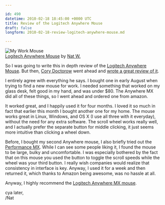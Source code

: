 ```yaml
---

id: 490
datetime: 2010-02-18 18:45:00 +0000 UTC
title: Review of the Logitech Anywhere Mouse
draft: false
longform: 2010-02-18-review-logitech-anywhere-mouse.md

---
```


![My Work Mouse][3]  
[Logitech Anywhere Mouse][5] by [Nat W.][6]

So I was going to write this in depth review of the [Logitech Anywhere Mouse][0].
But then, [Cory Doctorow][2] went ahead and [wrote a great review of it][1].

I entirely agree with everything he says. I bought one in early August when
trying to find a new mouse for work. I needed something that worked on my glass
desk, felt good in my hand, and was under $80. The Anywhere MX did all of these
things, so I went ahead and ordered one from amazon.

It worked great, and I happily used it for four months. I loved it so much in
fact that earlier this month I bought another one for my home. The mouse works
great in Linux, Windows, and OS X (I use all three with it everyday), without
the need for any extra software. The scroll wheel works really well, and I
actually prefer the separate button for middle clicking, it just seems more
intuitive than clicking a wheel down.

Before, I bought my second Anywhere mouse, I also briefly tried out the
[Performance MX][4]. While I can see some people liking it, I found the mouse
to be large, bulky and uncomfortable. I was especially bothered by the fact
that on this mouse you used the button to toggle the scroll speeds while the
wheel was your third button. I really wish companies would realize that
consistency in interface is key. Anyway, I used it for a week and then returned
it, which thanks to Amazon being awesome, was no hassle at all.

Anyway, I highly recommend the [Logitech Anywhere MX mouse][0].

cya later,  
/Nat

[0]: http://bit.ly/bUtxmr "Logitech Anywhere Mouse on Amazon.com"
[1]: http://www.boingboing.net/2010/02/15/logitech-anywhere-mo.html
[2]: http://en.wikipedia.org/wiki/Cory_Doctorow "Cory Doctorow on Wikipedia"
[3]: http://farm3.static.flickr.com/2482/3964727591_7c42f21c77.jpg
[4]: http://bit.ly/cj29vT "Logitech Performance Mouse MX on Amazon.com"
[5]: http://www.flickr.com/photos/icco/3964727591/ "Flickr page for this photo"
[6]: http://www.flickr.com/photos/icco/ "My flickr page"


